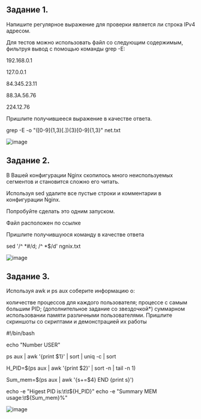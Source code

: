 ## Задание 1.
Напишите регулярное выражение для проверки является ли строка IPv4 адресом.

Для тестов можно использовать файл со следующим содержимым, фильтруя вывод с помощью команды grep -E:

192.168.0.1

127.0.0.1

84.345.23.11

88.3A.56.76

224.12.76

Пришлите получившееся выражение в качестве ответа.

grep -E -o "([0-9]{1,3}[\.]){3}[0-9]{1,3}" net.txt

![image](https://user-images.githubusercontent.com/121052923/213905331-a60a6f87-4027-4b41-ac47-00be7fa87f07.png)


## Задание 2.
В Вашей конфигурации Nginx скопилось много неиспользуемых сегментов и становится сложно его читать.

Используя sed удалите все пустые строки и комментарии в конфигурации Nginx.

Попробуйте сделать это одним запуском.

Файл расположен по ссылке

Пришлите получившуюся команду в качестве ответа

sed '/^ *#/d; /^ *$/d' ngnix.txt

![image](https://user-images.githubusercontent.com/121052923/213905817-90380e91-e9d8-4347-8b98-4e71a5efa6d8.png)


## Задание 3.
Используя awk и ps aux соберите информацию о:

количестве процессов для каждого пользователя;
процессе с самым большим PID;
(дополнительное задание со звездочкой*) суммарном использовании памяти различными пользователями.
Пришлите скриншоты со скриптами и демонстрацией их работы

#!/bin/bash


echo "Number    USER"

ps aux | awk '{print $1}' | sort | uniq -c | sort

H_PID=$(ps aux | awk '{print $2}' | sort -n  | tail -n 1) 

Sum_mem=$(ps aux | awk '{s+=$4} END {print s}') 

echo -e "Higest PID is:\t\t${H_PID}" 
echo -e "Summary MEM usage:\t${Sum_mem}%"

![image](https://user-images.githubusercontent.com/121052923/213911273-819ff7b1-9866-4128-bd3e-f7174e2832b9.png)




